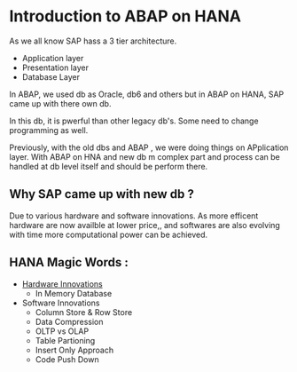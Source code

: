 # Introduction to ABAP on HANA

As we all know SAP hass a 3 tier architecture.
- Application layer
- Presentation layer
- Database Layer

In ABAP, we used db as Oracle, db6 and others but in ABAP on HANA, SAP came up with there own db. 

In this db, it is pwerful than other legacy db's. Some need to change programming as well. 

Previously, with the old dbs and ABAP , we were doing things on APplication layer. With ABAP on HNA and new db m complex part and process can be handled at db level itself and should be perform there. 

## Why SAP came up with new db ? 
Due to various hardware and software innovations. 
As more efficent hardware are now availble at lower price,, and softwares are also evolving with time more computational power can be achieved. 

## HANA Magic Words :  
- [Hardware Innovations](https://github.com/pcyph8r/abap_development_s4hana/blob/0f63d0059ea2b10ed51d29b1cddf92a7a2a1d942/abap_on_hana/Hardware%20Innovations.md)
  - In Memory Database 
- Software Innovations
   - Column Store & Row Store
   - Data Compression
   - OLTP vs OLAP
   - Table Partioning
   - Insert Only Approach
   - Code Push Down 

